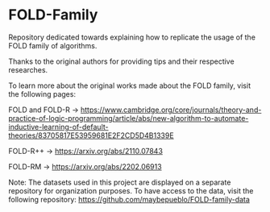 # FOLD-Family
Repository dedicated towards explaining how to replicate the usage of the FOLD family of algorithms.

Thanks to the original authors for providing tips and their respective researches.

To learn more about the original works made about the FOLD family, visit the following pages:

FOLD and FOLD-R -> https://www.cambridge.org/core/journals/theory-and-practice-of-logic-programming/article/abs/new-algorithm-to-automate-inductive-learning-of-default-theories/83705817E53959681E2F2CD5D4B1339E

FOLD-R++ -> https://arxiv.org/abs/2110.07843

FOLD-RM -> https://arxiv.org/abs/2202.06913

Note: 
The datasets used in this project are displayed on a separate repository for organization purposes. To have access to the data, visit the following repository:
https://github.com/maybepueblo/FOLD-family-data

